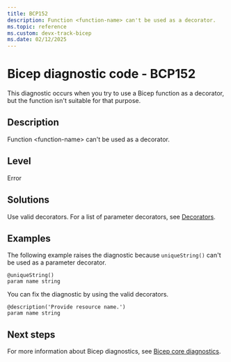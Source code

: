 ```yaml
---
title: BCP152
description: Function <function-name> can't be used as a decorator.
ms.topic: reference
ms.custom: devx-track-bicep
ms.date: 02/12/2025
---
```


# Bicep diagnostic code - BCP152

This diagnostic occurs when you try to use a Bicep function as a decorator, but the function isn't suitable for that purpose.

## Description

Function \<function-name> can't be used as a decorator.

## Level

Error

## Solutions

Use valid decorators.  For a list of parameter decorators, see [Decorators](../parameters.md#use-decorators).  

## Examples

The following example raises the diagnostic because `uniqueString()` can't be used as a parameter decorator.

```bicep
@uniqueString()
param name string 
```

You can fix the diagnostic by using the valid decorators.  

```bicep
@description('Provide resource name.')
param name string 
```

## Next steps

For more information about Bicep diagnostics, see [Bicep core diagnostics](../bicep-core-diagnostics.md).
